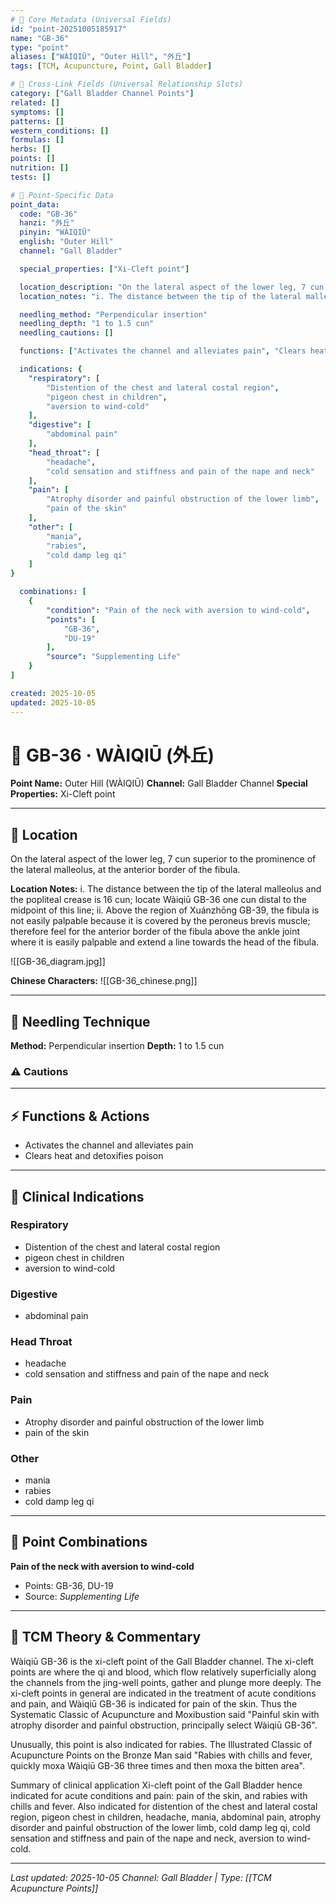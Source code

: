 ```yaml
---
# 🔹 Core Metadata (Universal Fields)
id: "point-20251005185917"
name: "GB-36"
type: "point"
aliases: ["WÀIQIŪ", "Outer Hill", "外丘"]
tags: [TCM, Acupuncture, Point, Gall Bladder]

# 🔹 Cross-Link Fields (Universal Relationship Slots)
category: ["Gall Bladder Channel Points"]
related: []
symptoms: []
patterns: []
western_conditions: []
formulas: []
herbs: []
points: []
nutrition: []
tests: []

# 🔹 Point-Specific Data
point_data:
  code: "GB-36"
  hanzi: "外丘"
  pinyin: "WÀIQIŪ"
  english: "Outer Hill"
  channel: "Gall Bladder"

  special_properties: ["Xi-Cleft point"]

  location_description: "On the lateral aspect of the lower leg, 7 cun superior to the prominence of the lateral malleolus, at the anterior border of the fibula."
  location_notes: "i. The distance between the tip of the lateral malleolus and the popliteal crease is 16 cun; locate Wàiqiū GB-36 one cun distal to the midpoint of this line; ii. Above the region of Xuánzhōng GB-39, the fibula is not easily palpable because it is covered by the peroneus brevis muscle; therefore feel for the anterior border of the fibula above the ankle joint where it is easily palpable and extend a line towards the head of the fibula."

  needling_method: "Perpendicular insertion"
  needling_depth: "1 to 1.5 cun"
  needling_cautions: []

  functions: ["Activates the channel and alleviates pain", "Clears heat and detoxifies poison"]

  indications: {
    "respiratory": [
        "Distention of the chest and lateral costal region",
        "pigeon chest in children",
        "aversion to wind-cold"
    ],
    "digestive": [
        "abdominal pain"
    ],
    "head_throat": [
        "headache",
        "cold sensation and stiffness and pain of the nape and neck"
    ],
    "pain": [
        "Atrophy disorder and painful obstruction of the lower limb",
        "pain of the skin"
    ],
    "other": [
        "mania",
        "rabies",
        "cold damp leg qi"
    ]
}

  combinations: [
    {
        "condition": "Pain of the neck with aversion to wind-cold",
        "points": [
            "GB-36",
            "DU-19"
        ],
        "source": "Supplementing Life"
    }
]

created: 2025-10-05
updated: 2025-10-05
---
```


# 📍 GB-36 · WÀIQIŪ (外丘)

**Point Name:** Outer Hill (WÀIQIŪ)
**Channel:** Gall Bladder Channel
**Special Properties:** Xi-Cleft point

---

## 📍 Location

On the lateral aspect of the lower leg, 7 cun superior to the prominence of the lateral malleolus, at the anterior border of the fibula.

**Location Notes:**
i. The distance between the tip of the lateral malleolus and the popliteal crease is 16 cun; locate Wàiqiū GB-36 one cun distal to the midpoint of this line; ii. Above the region of Xuánzhōng GB-39, the fibula is not easily palpable because it is covered by the peroneus brevis muscle; therefore feel for the anterior border of the fibula above the ankle joint where it is easily palpable and extend a line towards the head of the fibula.

![[GB-36_diagram.jpg]]

**Chinese Characters:** ![[GB-36_chinese.png]]

---

## 🔧 Needling Technique

**Method:** Perpendicular insertion
**Depth:** 1 to 1.5 cun

### ⚠️ Cautions

---

## ⚡ Functions & Actions
- Activates the channel and alleviates pain
- Clears heat and detoxifies poison

---

## 🎯 Clinical Indications

### Respiratory
- Distention of the chest and lateral costal region
- pigeon chest in children
- aversion to wind-cold

### Digestive
- abdominal pain

### Head Throat
- headache
- cold sensation and stiffness and pain of the nape and neck

### Pain
- Atrophy disorder and painful obstruction of the lower limb
- pain of the skin

### Other
- mania
- rabies
- cold damp leg qi

---

## 🔗 Point Combinations

**Pain of the neck with aversion to wind-cold**
- Points: GB-36, DU-19
- Source: *Supplementing Life*

---

## 🧬 TCM Theory & Commentary

Wàiqiū GB-36 is the xi-cleft point of the Gall Bladder channel. The xi-cleft points are where the qi and blood, which flow relatively superficially along the channels from the jing-well points, gather and plunge more deeply. The xi-cleft points in general are indicated in the treatment of acute conditions and pain, and Wàiqiū GB-36 is indicated for pain of the skin. Thus the Systematic Classic of Acupuncture and Moxibustion said "Painful skin with atrophy disorder and painful obstruction, principally select Wàiqiū GB-36".

Unusually, this point is also indicated for rabies. The Illustrated Classic of Acupuncture Points on the Bronze Man said "Rabies with chills and fever, quickly moxa Wàiqiū GB-36 three times and then moxa the bitten area".

Summary of clinical application
Xi-cleft point of the Gall Bladder hence indicated for acute conditions and pain: pain of the skin, and rabies with chills and fever.
Also indicated for distention of the chest and lateral costal region, pigeon chest in children, headache, mania, abdominal pain, atrophy disorder and painful obstruction of the lower limb, cold damp leg qi, cold sensation and stiffness and pain of the nape and neck, aversion to wind-cold.

---

*Last updated: 2025-10-05*
*Channel: Gall Bladder | Type: [[TCM Acupuncture Points]]*
